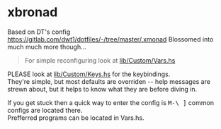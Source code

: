 # xbronad

Based on DT's config https://gitlab.com/dwt1/dotfiles/-/tree/master/.xmonad
Blossomed into much much more though...

> For simple reconfiguring look at [lib/Custom/Vars.hs](https://github.com/Techtiger255/xbronad/blob/master/lib/Custom/Vars.hs)

PLEASE look at [lib/Custom/Keys.hs](https://github.com/Techtiger255/xbronad/blob/master/lib/Custom/Keys.hs) for the keybindings.  
They're simple, but most defaults are overriden -- help messages are strewn about, but it helps to know what they are before diving in.

If you get stuck then a quick way to enter the config is <kbd>M-\\ ]</kbd> common configs are located there.  
Prefferred programs can be located in Vars.hs.
